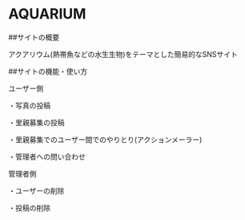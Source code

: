 # AQUARIUM

##サイトの概要

アクアリウム(熱帯魚などの水生生物)をテーマとした簡易的なSNSサイト

##サイトの機能・使い方

ユーザー側

・写真の投稿

・里親募集の投稿

・里親募集でのユーザー間でのやりとり(アクションメーラー)

・管理者への問い合わせ


管理者側

・ユーザーの削除

・投稿の削除

